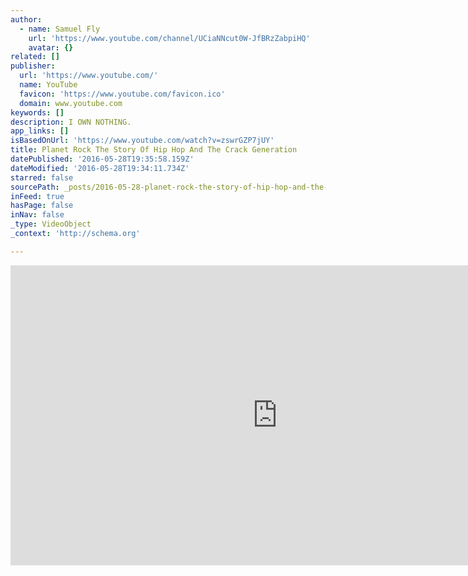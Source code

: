 ```yaml
---
author:
  - name: Samuel Fly
    url: 'https://www.youtube.com/channel/UCiaNNcut0W-JfBRzZabpiHQ'
    avatar: {}
related: []
publisher:
  url: 'https://www.youtube.com/'
  name: YouTube
  favicon: 'https://www.youtube.com/favicon.ico'
  domain: www.youtube.com
keywords: []
description: I OWN NOTHING.
app_links: []
isBasedOnUrl: 'https://www.youtube.com/watch?v=zswrGZP7jUY'
title: Planet Rock The Story Of Hip Hop And The Crack Generation
datePublished: '2016-05-28T19:35:58.159Z'
dateModified: '2016-05-28T19:34:11.734Z'
starred: false
sourcePath: _posts/2016-05-28-planet-rock-the-story-of-hip-hop-and-the-crack-generation.md
inFeed: true
hasPage: false
inNav: false
_type: VideoObject
_context: 'http://schema.org'

---
```

<iframe src="https://cdn.embedly.com/widgets/media.html?src=https%3A%2F%2Fwww.youtube.com%2Fembed%2FzswrGZP7jUY%3Ffeature%3Doembed&amp;url=http%3A%2F%2Fwww.youtube.com%2Fwatch%3Fv%3DzswrGZP7jUY&amp;image=https%3A%2F%2Fi.ytimg.com%2Fvi%2FzswrGZP7jUY%2Fhqdefault.jpg&amp;key=b7d04c9b404c499eba89ee7072e1c4f7&amp;type=text%2Fhtml&amp;schema=youtube" width="854" height="480" scrolling="no" frameborder="0" allowfullscreen="" style=""></iframe>